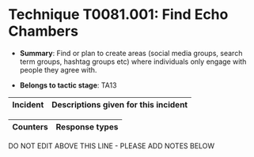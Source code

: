 # Technique T0081.001: Find Echo Chambers

* **Summary**: Find or plan to create areas (social media groups, search term groups, hashtag groups etc) where individuals only engage with people they agree with.

* **Belongs to tactic stage**: TA13


| Incident | Descriptions given for this incident |
| -------- | -------------------- |



| Counters | Response types |
| -------- | -------------- |


DO NOT EDIT ABOVE THIS LINE - PLEASE ADD NOTES BELOW